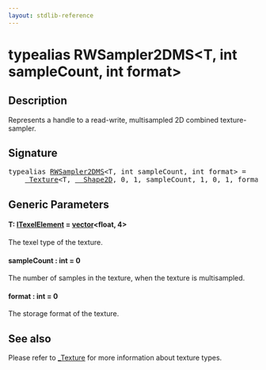 ```yaml
---
layout: stdlib-reference
---
```


# typealias RWSampler2DMS\<T, int sampleCount, int format\>

## Description

Represents a handle to a read-write, multisampled 2D combined texture-sampler.

## Signature

<pre>
<span class='code_keyword'>typealias</span> <a href="rwsampler2dms-012abc.html" class="code_type">RWSampler2DMS</a>&lt;T, <span class="code_keyword">int</span> sampleCount, <span class="code_keyword">int</span> format&gt; = 
    <a href="0texture-01/index.html" class="code_type">_Texture</a>&lt;T, <a href="0_shape2d-028/index.html" class="code_type">__Shape2D</a>, 0, 1, sampleCount, 1, 0, 1, format&gt;;
</pre>

## Generic Parameters

####  <a id="typeparam-T"></a>T: [ITexelElement](../interfaces/itexelelement-016/index.html) = [vector](vector/index.html)\<float, 4\>
The texel type of the texture.

####  <a id="decl-sampleCount"></a>sampleCount  : int = 0
The number of samples in the texture, when the texture is multisampled.

####  <a id="decl-format"></a>format  : int = 0
The storage format of the texture.


## See also

Please refer to <span class='code'><a href="0texture-01/index.html" class="code_type">_Texture</a></span> for more information about texture types.


